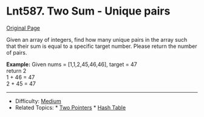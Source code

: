 # Lnt587. Two Sum - Unique pairs
[Original Page](https://www.lintcode.com/problem/two-sum-unique-pairs/description)

Given an array of integers, find how many unique pairs in the array such that their sum is equal to a specific target number. 
Please return the number of pairs.

**Example:**
Given nums = [1,1,2,45,46,46], target = 47  
return 2  
1 + 46 = 47  
2 + 45 = 47  

---

* Difficulty: [Medium](https://leetcode.com/problemset/all/?difficulty=Medium)
* Related Topics: * [Two Pointers](https://leetcode.com/tag/two-pointers/) 	* [Hash Table](https://leetcode.com/tag/hash-table/)
